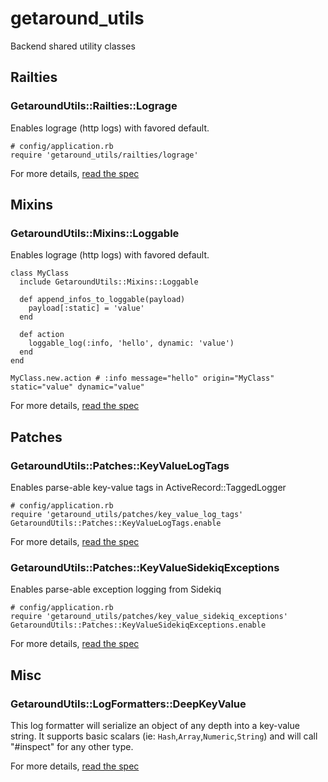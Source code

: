 # getaround_utils

Backend shared utility classes

## Railties

### GetaroundUtils::Railties::Lograge

Enables lograge (http logs) with favored default.
```
# config/application.rb
require 'getaround_utils/railties/lograge'
```

For more details, [read the spec](spec/getaround_utils/railties/lograge_spec.rb)

## Mixins

### GetaroundUtils::Mixins::Loggable

Enables lograge (http logs) with favored default.
```
class MyClass
  include GetaroundUtils::Mixins::Loggable

  def append_infos_to_loggable(payload)
    payload[:static] = 'value'
  end

  def action
    loggable_log(:info, 'hello', dynamic: 'value')
  end
end

MyClass.new.action # :info message="hello" origin="MyClass" static="value" dynamic="value"

```

For more details, [read the spec](spec/getaround_utils/mixins/loggable_spec.rb)


## Patches

### GetaroundUtils::Patches::KeyValueLogTags

Enables parse-able key-value tags in ActiveRecord::TaggedLogger
```
# config/application.rb
require 'getaround_utils/patches/key_value_log_tags'
GetaroundUtils::Patches::KeyValueLogTags.enable
```

For more details, [read the spec](spec/getaround_utils/patches/key_value_log_tags_spec.rb)


### GetaroundUtils::Patches::KeyValueSidekiqExceptions

Enables parse-able exception logging from Sidekiq
```
# config/application.rb
require 'getaround_utils/patches/key_value_sidekiq_exceptions'
GetaroundUtils::Patches::KeyValueSidekiqExceptions.enable
```

For more details, [read the spec](spec/getaround_utils/patches/key_value_sidekiq_exceptions_spec.rb)


## Misc

### GetaroundUtils::LogFormatters::DeepKeyValue

This log formatter will serialize an object of any depth into a key-value string.
It supports basic scalars (ie: `Hash`,`Array`,`Numeric`,`String`) and will call "#inspect" for any other type.

For more details, [read the spec](spec/getaround_utils/log_formatters/deep_key_value_spec.rb)


